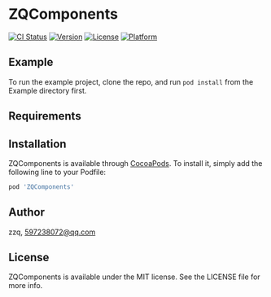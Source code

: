 # ZQComponents

[![CI Status](https://img.shields.io/travis/zzq/ZQComponents.svg?style=flat)](https://travis-ci.org/zzq/ZQComponents)
[![Version](https://img.shields.io/cocoapods/v/ZQComponents.svg?style=flat)](https://cocoapods.org/pods/ZQComponents)
[![License](https://img.shields.io/cocoapods/l/ZQComponents.svg?style=flat)](https://cocoapods.org/pods/ZQComponents)
[![Platform](https://img.shields.io/cocoapods/p/ZQComponents.svg?style=flat)](https://cocoapods.org/pods/ZQComponents)

## Example

To run the example project, clone the repo, and run `pod install` from the Example directory first.

## Requirements

## Installation

ZQComponents is available through [CocoaPods](https://cocoapods.org). To install
it, simply add the following line to your Podfile:

```ruby
pod 'ZQComponents'
```

## Author

zzq, 597238072@qq.com

## License

ZQComponents is available under the MIT license. See the LICENSE file for more info.
